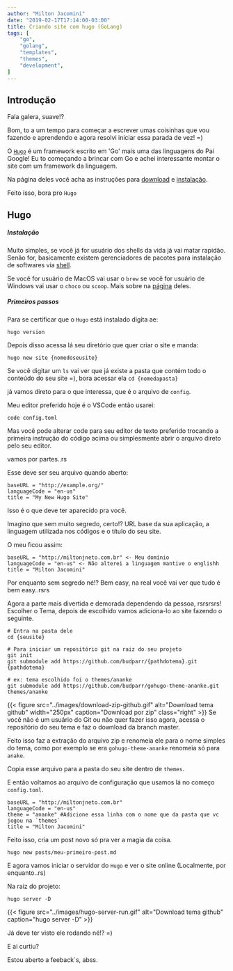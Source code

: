 ```yaml
---
author: "Milton Jacomini"
date: "2019-02-17T17:14:00-03:00"
title: Criando site com hugo (GoLang)
tags: [
    "go",
    "golang",
    "templates",
    "themes",
    "development",
]
---
```


## Introdução

Fala galera, suave!?

Bom, to a um tempo para começar a escrever umas coisinhas que vou fazendo e aprendendo 
e agora resolvi iniciar essa parada de vez! =)

O [`Hugo`](https://gohugo.io/) é um framework escrito em 'Go' mais uma das linguagens do Pai Google! Eu to começando
a brincar com Go e achei interessante montar o site com um framework da linguagem.

Na página deles você acha as instruções para [download](https://golang.org/dl/) e [instalação](https://golang.org/doc/install).

Feito isso, bora pro `Hugo`

## Hugo

##### *Instalação*

Muito simples, se você já for usuário dos shells da vida já vai matar rapidão. 
Senão for, basicamente existem gerenciadores de pacotes para instalação de softwares via [shell](https://swcarpentry.github.io/shell-novice/reference/). 

Se você for usuário de MacOS vai usar o `brew` se você for usuário de Windows 
vai usar o `choco` ou `scoop`. Mais sobre na [página](https://gohugo.io/getting-started/installing) deles.

##### *Primeiros passos*

Para se certificar que o `Hugo` está instalado digita ae:
```
hugo version
```

Depois disso acessa lá seu diretório que quer criar o site e manda:
```
hugo new site {nomedoseusite}
```

Se você digitar um ``ls`` vai ver que já existe a pasta que contém todo o conteúdo
do seu site =), bora acessar ela ``cd {nomedapasta}``

já vamos direto para o que interessa, que é o arquivo de `config`.

Meu editor preferido hoje é o VSCode então usarei:
```
code config.toml
```

Mas você pode alterar code para seu editor de texto preferido trocando a primeira instrução do código acima ou simplesmente abrir o arquivo direto pelo seu editor.

vamos por partes..rs


Esse deve ser seu arquivo quando aberto:
```
baseURL = "http://example.org/"
languageCode = "en-us"
title = "My New Hugo Site"
``` 

Isso é o que deve ter aparecido pra você.

Imagino que sem muito segredo, certo!? URL base da sua aplicação, a linguagem utilizada
nos códigos e o título do seu site.

O meu ficou assim:
```
baseURL = "http://miltonjneto.com.br" <- Meu domínio
languageCode = "en-us" <- Não alterei a linguagem mantive o englishh
title = "Milton Jacomini"
```

Por enquanto sem segredo né!? Bem easy, na real você vai ver que tudo é bem easy..rsrs

Agora a parte mais divertida e demorada dependendo da pessoa, rsrsrsrs! Escolher o Tema,
depois de escolhido vamos adiciona-lo ao site fazendo o seguinte.

```
# Entra na pasta dele
cd {seusite}

# Para iniciar um repositório git na raiz do seu projeto
git init
git submodule add https://github.com/budparr/{pathdotema}.git {pathdotema}

# ex: tema escolhido foi o themes/ananke
git submodule add https://github.com/budparr/gohugo-theme-ananke.git themes/ananke

```

{{< figure src="../images/download-zip-github.gif" alt="Download tema github" width="250px" caption="Download por zip" class="right" >}}
Se você não é um usuário do Git ou não quer fazer isso agora, acessa o repositório do seu tema e faz o download da branch master.

Feito isso faz a extração do arquivo zip e renomeia ele para o nome simples do tema,
como por exemplo se era `gohugo-theme-ananke` renomeia só para `anake`. 

Copia esse arquivo para a pasta do seu site dentro de `themes`.

E então voltamos ao arquivo de configuração que usamos lá no começo `config.toml`.

```
baseURL = "http://miltonjneto.com.br"
languageCode = "en-us"
theme = "ananke" #Adicione essa linha com o nome que da pasta que vc jogou na `themes`
title = "Milton Jacomini"
```

Feito isso, cria um post novo só pra ver a magia da coisa.

```
hugo new posts/meu-primeiro-post.md 
```

E agora vamos iniciar o servidor do `Hugo` e ver o site online (Localmente, por enquanto..rs)

Na raiz do projeto:
```
hugo server -D
```

{{< figure src="../images/hugo-server-run.gif" alt="Download tema github" caption="hugo server -D" >}}

Já deve ter visto ele rodando né!? =)

E ai curtiu?

Estou aberto a feeback`s, abss.